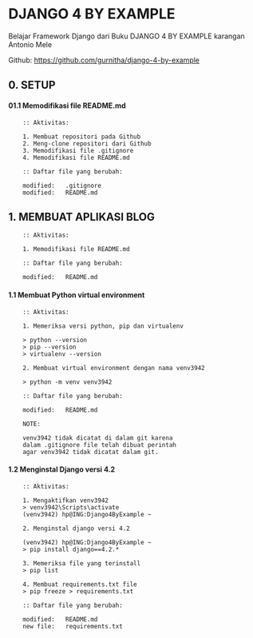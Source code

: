 # DJANGO 4 BY EXAMPLE
Belajar Framework Django dari Buku DJANGO 4 BY EXAMPLE karangan Antonio Mele

Github: https://github.com/gurnitha/django-4-by-example


## 0. SETUP

#### 01.1 Memodifikasi file README.md

        :: Aktivitas:

        1. Membuat repositori pada Github
        2. Meng-clone repositori dari Github
        3. Memodifikasi file .gitignore
        4. Memodifikasi file README.md

        :: Daftar file yang berubah:

        modified:   .gitignore
        modified:   README.md


## 1. MEMBUAT APLIKASI BLOG

        :: Aktivitas:

        1. Memodifikasi file README.md

        :: Daftar file yang berubah:

        modified:   README.md


#### 1.1 Membuat Python virtual environment

        :: Aktivitas:

        1. Memeriksa versi python, pip dan virtualenv

        > python --version
        > pip --version
        > virtualenv --version

        2. Membuat virtual environment dengan nama venv3942

        > python -m venv venv3942

        :: Daftar file yang berubah:

        modified:   README.md

        NOTE:

        venv3942 tidak dicatat di dalam git karena
        dalam .gitignore file telah dibuat perintah
        agar venv3942 tidak dicatat dalam git.


#### 1.2 Menginstal Django versi 4.2

        :: Aktivitas:

        1. Mengaktifkan venv3942
        > venv3942\Scripts\activate
        (venv3942) hp@ING:Django4ByExample ~

        2. Menginstal django versi 4.2

        (venv3942) hp@ING:Django4ByExample ~
        > pip install django==4.2.*

        3. Memeriksa file yang terinstall
        > pip list

        4. Membuat requirements.txt file
        > pip freeze > requirements.txt

        :: Daftar file yang berubah:

        modified:   README.md
        new file:   requirements.txt


